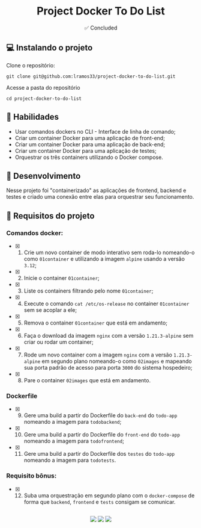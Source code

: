 <h1 align="center">Project Docker To Do List</h1>

<p align="center">✅ Concluded</p>

## 💻 Instalando o projeto

Clone o repositório:

```
git clone git@github.com:lramos33/project-docker-to-do-list.git
```

Acesse a pasta do repositório

```
cd project-docker-to-do-list
```

## 🚀 Habilidades

- Usar comandos dockers no CLI - Interface de linha de comando;
- Criar um container Docker para uma aplicação de front-end;
- Criar um container Docker para uma aplicação de back-end;
- Criar um container Docker para uma aplicação de testes;
- Orquestrar os três containers utilizando o Docker compose.

## 🔧 Desenvolvimento

Nesse projeto foi "containerizado" as aplicações de frontend, backend e testes e criado uma conexão entre elas para orquestrar seu funcionamento.

## 📝 Requisitos do projeto

### Comandos docker:

- [x] 1. Crie um novo container de modo interativo sem roda-lo nomeando-o como `01container` e utilizando a imagem `alpine` usando a versão `3.12`;

- [x] 2. Inicie o container `01container`;

- [x] 3. Liste os containers filtrando pelo nome `01container`;

- [x] 4. Execute o comando `cat /etc/os-release` no container `01container` sem se acoplar a ele;

- [x] 5. Remova o container `01container` que está em andamento;

- [x] 6. Faça o download da imagem `nginx` com a versão `1.21.3-alpine` sem criar ou rodar um container;

- [x] 7. Rode um novo container com a imagem `nginx` com a versão `1.21.3-alpine` em segundo plano nomeando-o como `02images` e mapeando sua porta padrão de acesso para porta `3000` do sistema hospedeiro;

- [x] 8. Pare o container `02images` que está em andamento.

### Dockerfile

- [x] 9. Gere uma build a partir do Dockerfile do `back-end` do `todo-app` nomeando a imagem para `todobackend`;

- [x] 10. Gere uma build a partir do Dockerfile do `front-end` do `todo-app` nomeando a imagem para `todofrontend`;

- [x] 11. Gere uma build a partir do Dockerfile dos `testes` do `todo-app` nomeando a imagem para `todotests`.

### Requisito bônus:

- [x] 12. Suba uma orquestração em segundo plano com o `docker-compose` de forma que `backend`, `frontend` e `tests` consigam se comunicar.

##

<div align="center">
  <img src="https://shields.io/github/repo-size/lramos33/project-docker-to-do-list">
  <img src="https://shields.io/github/languages/top/lramos33/project-docker-to-do-list">
  <img src="https://shields.io/github/last-commit/lramos33/project-docker-to-do-list">
</div>
